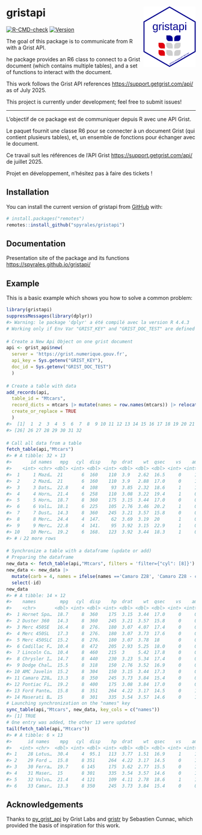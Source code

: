 
<!-- README.md is generated from README.Rmd. Please edit that file -->

# gristapi <img src='man/figures/gristapi_logo.png' align="right" width="139px" />

<!-- badges: start -->

[![R-CMD-check](https://github.com/edouard-morin/gristapi/actions/workflows/R-CMD-check.yaml/badge.svg)](https://github.com/edouard-morin/gristapi/actions/workflows/R-CMD-check.yaml)
[![Version](https://img.shields.io/github/r-package/v/spyrales/gristapi)](https://github.com/spyrales/gristapi/blob/main/DESCRIPTION)
<!-- badges: end -->

The goal of this package is to communicate from R with a Grist API.

he package provides an R6 class to connect to a Grist document (which
contains multiple tables), and a set of functions to interact with the
document.

This work follows the Grist API references
<https://support.getgrist.com/api/> as of July 2025.

This project is currently under development; feel free to submit issues!

------------------------------------------------------------------------

L’objectif de ce package est de communiquer depuis R avec une API Grist.

Le paquet fournit une classe R6 pour se connecter à un document Grist
(qui contient plusieurs tables), et, un ensemble de fonctions pour
échanger avec le document.

Ce travail suit les références de l’API Grist
<https://support.getgrist.com/api/> de juillet 2025.

Projet en développement, n’hésitez pas à faire des tickets !

## Installation

You can install the current version of gristapi from
[GitHub](https://github.com/) with:

``` r
# install.packages("remotes")
remotes::install_github("spyrales/gristapi")
```

## Documentation

Presentation site of the package and its functions
<https://spyrales.github.io/gristapi/>

## Example

This is a basic example which shows you how to solve a common problem:

``` r
library(gristapi)
suppressMessages(library(dplyr))
#> Warning: le package 'dplyr' a été compilé avec la version R 4.4.3
# Working only if Env Var "GRIST_KEY" and "GRIST_DOC_TEST" are defined

# Create a New Api Object on one grist document
api <- grist_api$new(
  server = 'https://grist.numerique.gouv.fr', 
  api_key = Sys.getenv("GRIST_KEY"), 
  doc_id = Sys.getenv("GRIST_DOC_TEST")
  )

# Create a table with data
add_records(api,
  table_id = "Mtcars",
  record_dicts = mtcars |> mutate(names = row.names(mtcars)) |> relocate(names),
  create_or_replace = TRUE
  )
#>  [1]  1  2  3  4  5  6  7  8  9 10 11 12 13 14 15 16 17 18 19 20 21 22 23 24 25
#> [26] 26 27 28 29 30 31 32

# Call all data from a table
fetch_table(api,"Mtcars")
#> # A tibble: 32 × 13
#>       id names   mpg   cyl  disp    hp  drat    wt  qsec    vs    am  gear  carb
#>    <int> <chr> <dbl> <int> <dbl> <int> <dbl> <dbl> <dbl> <int> <int> <int> <int>
#>  1     1 Mazd…  21       6  160    110  3.9   2.62  16.5     0     1     4     4
#>  2     2 Mazd…  21       6  160    110  3.9   2.88  17.0     0     1     4     4
#>  3     3 Dats…  22.8     4  108     93  3.85  2.32  18.6     1     1     4     1
#>  4     4 Horn…  21.4     6  258    110  3.08  3.22  19.4     1     0     3     1
#>  5     5 Horn…  18.7     8  360    175  3.15  3.44  17.0     0     0     3     2
#>  6     6 Vali…  18.1     6  225    105  2.76  3.46  20.2     1     0     3     1
#>  7     7 Dust…  14.3     8  360    245  3.21  3.57  15.8     0     0     3     4
#>  8     8 Merc…  24.4     4  147.    62  3.69  3.19  20       1     0     4     2
#>  9     9 Merc…  22.8     4  141.    95  3.92  3.15  22.9     1     0     4     2
#> 10    10 Merc…  19.2     6  168.   123  3.92  3.44  18.3     1     0     4     4
#> # ℹ 22 more rows

# Synchronize a table with a dataframe (update or add)
# Preparing the dataframe
new_data <- fetch_table(api,"Mtcars", filters = 'filter={"cyl": [8]}')
new_data <- new_data |> 
  mutate(carb = 4, names = ifelse(names =='Camaro Z28', 'Camaro Z28 - custom', names)) |> 
  select(-id)
new_data
#> # A tibble: 14 × 12
#>    names         mpg   cyl  disp    hp  drat    wt  qsec    vs    am  gear  carb
#>    <chr>       <dbl> <int> <dbl> <int> <dbl> <dbl> <dbl> <int> <int> <int> <dbl>
#>  1 Hornet Spo…  18.7     8  360    175  3.15  3.44  17.0     0     0     3     4
#>  2 Duster 360   14.3     8  360    245  3.21  3.57  15.8     0     0     3     4
#>  3 Merc 450SE   16.4     8  276.   180  3.07  4.07  17.4     0     0     3     4
#>  4 Merc 450SL   17.3     8  276.   180  3.07  3.73  17.6     0     0     3     4
#>  5 Merc 450SLC  15.2     8  276.   180  3.07  3.78  18       0     0     3     4
#>  6 Cadillac F…  10.4     8  472    205  2.93  5.25  18.0     0     0     3     4
#>  7 Lincoln Co…  10.4     8  460    215  3     5.42  17.8     0     0     3     4
#>  8 Chrysler I…  14.7     8  440    230  3.23  5.34  17.4     0     0     3     4
#>  9 Dodge Chal…  15.5     8  318    150  2.76  3.52  16.9     0     0     3     4
#> 10 AMC Javelin  15.2     8  304    150  3.15  3.44  17.3     0     0     3     4
#> 11 Camaro Z28…  13.3     8  350    245  3.73  3.84  15.4     0     0     3     4
#> 12 Pontiac Fi…  19.2     8  400    175  3.08  3.84  17.0     0     0     3     4
#> 13 Ford Pante…  15.8     8  351    264  4.22  3.17  14.5     0     1     5     4
#> 14 Maserati B…  15       8  301    335  3.54  3.57  14.6     0     1     5     4
# Launching synchronization on the "names" key
sync_table(api,"Mtcars", new_data, key_cols = c("names"))
#> [1] TRUE
# One entry was added, the other 13 were updated
tail(fetch_table(api,"Mtcars"))
#> # A tibble: 6 × 13
#>      id names    mpg   cyl  disp    hp  drat    wt  qsec    vs    am  gear  carb
#>   <int> <chr>  <dbl> <int> <dbl> <int> <dbl> <dbl> <dbl> <int> <int> <int> <int>
#> 1    28 Lotus…  30.4     4  95.1   113  3.77  1.51  16.9     1     1     5     2
#> 2    29 Ford …  15.8     8 351     264  4.22  3.17  14.5     0     1     5     4
#> 3    30 Ferra…  19.7     6 145     175  3.62  2.77  15.5     0     1     5     6
#> 4    31 Maser…  15       8 301     335  3.54  3.57  14.6     0     1     5     4
#> 5    32 Volvo…  21.4     4 121     109  4.11  2.78  18.6     1     1     4     2
#> 6    33 Camar…  13.3     8 350     245  3.73  3.84  15.4     0     0     3     4
```

## Acknowledgements

Thanks to [py_grist_api](https://github.com/gristlabs/py_grist_api) by
Grist Labs and [gristr](https://forge.ird.fr/phim/cunnac/gristr) by
Sebastien Cunnac, which provided the basis of inspiration for this work.
